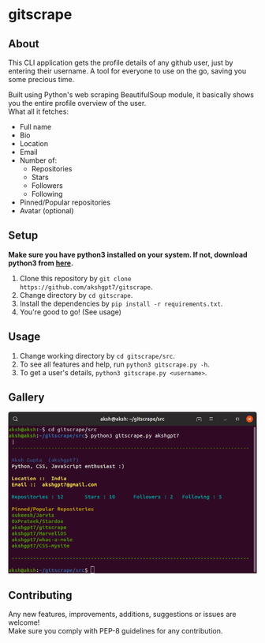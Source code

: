 # gitscrape

## About
This CLI application gets the profile details of any github user, just by entering their username.
A tool for everyone to use on the go, saving you some precious time.

Built using Python's web scraping BeautifulSoup module, it basically shows you the entire profile overview of the user.<br>
What all it fetches:
<ul>
  <li> Full name
  <li> Bio
  <li> Location
  <li> Email
  <li> Number of:
    <ul>
      <li> Repositories
      <li> Stars
      <li> Followers
      <li> Following
    </ul>
  <li> Pinned/Popular repositories
  <li> Avatar (optional)
</ul>

## Setup
**Make sure you have python3 installed on your system. If not, download python3 from [here](https://www.python.org/).**
 1. Clone this repository by `git clone https://github.com/akshgpt7/gitscrape`.
 2. Change directory by `cd gitscrape`.
 3. Install the dependencies by `pip install -r requirements.txt`.
 4. You're good to go! (See usage)
 
## Usage
 1. Change working directory by `cd gitscrape/src`.
 2. To see all features and help, run `python3 gitscrape.py -h`.
 3. To get a user's details, `python3 gitscrape.py <username>`.
 
## Gallery
![output screenshot](https://raw.githubusercontent.com/akshgpt7/gitscrape/master/screenshots/output.png)
 
## Contributing
Any new features, improvements, additions, suggestions or issues are welcome! <br>
Make sure you comply with PEP-8 guidelines for any contribution.
    
    
    

